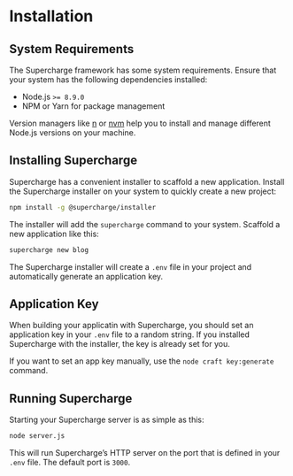 # Installation


## System Requirements
The Supercharge framework has some system requirements. Ensure that your system has the following dependencies installed:

- Node.js `>= 8.9.0`
- NPM or Yarn for package management

Version managers like [n](https://github.com/tj/n) or [nvm](https://github.com/creationix/nvm) help you to install and manage different Node.js versions on your machine.


## Installing Supercharge
Supercharge has a convenient installer to scaffold a new application. Install the Supercharge installer on your system to quickly create a new project:

```bash
npm install -g @supercharge/installer
```

The installer will add the `supercharge` command to your system. Scaffold a new application like this:

```bash
supercharge new blog
```

The Supercharge installer will create a `.env` file in your project and automatically generate an application key.

## Application Key
When building your applicatin with Supercharge, you should set an application key in your `.env` file to a random string. If you installed Supercharge with the installer, the key is already set for you.

If you want to set an app key manually, use the `node craft key:generate` command.


## Running Supercharge
Starting your Supercharge server is as simple as this:

```bash
node server.js
```

This will run Supercharge’s HTTP server on the port that is defined in your `.env` file. The default port is `3000`.
